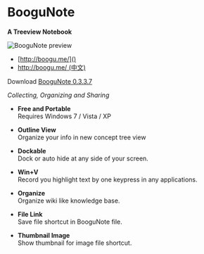 # BooguNote #
**A Treeview Notebook**

![BooguNote preview](http://boogu.me/en_thumbnail.jpg)

- [http://boogu.me/]()
- [http://boogu.me/ (中文)](http://boogu.me/index_zh.htm)

Download [BooguNote 0.3.3.7](http://boogu.me/BooguNote_0.3.3.7_en.zip)


*Collecting, Organizing and Sharing*

+ **Free and Portable**  
Requires Windows 7 / Vista / XP

+ **Outline View**  
Organize your info in new concept tree view

+ **Dockable**  
Dock or auto hide at any side of your screen.

+ **Win+V**  
Record you highlight text by one keypress in any applications.

+ **Organize**  
Organize wiki like knowledge base.

+ **File Link**  
Save file shortcut in BooguNote file.

+ **Thumbnail Image**  
Show thumbnail for image file shortcut.
